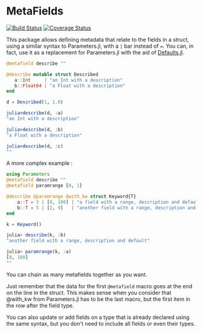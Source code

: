 # MetaFields

[![Build Status](https://travis-ci.org/rafaqz/MetaFields.jl.svg?branch=master)](https://travis-ci.org/rafaqz/MetaFields.jl)
[![Coverage Status](https://coveralls.io/repos/rafaqz/MetaFields.jl/badge.svg?branch=master&service=github)](https://coveralls.io/github/rafaqz/MetaFields.jl?branch=master)

This package allows defining metadata that relate to the fields
in a struct, using a similar syntax to Parameters.jl, with a `|` bar instead of
`=`. You can, in fact, use it as a replacement for Parameters.jl with the aid of 
[Defaults.jl](https://github.com/rafaqz/Defaults.jl).

```julia
@metafield describe ""

@describe mutable struct Described
   a::Int     | "an Int with a description"  
   b::Float64 | "a Float with a description"
end

d = Described(1, 1.0)

julia>describe(d, :a) 
"an Int with a description"  

julia>describe(d, :b) 
"a Float with a description"  

julia>describe(d, :c) 
""  
```

A more complex example :

```julia
using Parameters
@metafield describe ""
@metafield paramrange [0, 1]

@describe @paramrange @with_kw struct Keyword{T}
    a::T = 3 | [0, 100] | "a field with a range, description and default"
    b::T = 5 | [2, 9]   | "another field with a range, description and default"
end

k = Keyword()

julia> describe(k, :b) 
"another field with a range, description and default"

julia> paramrange(k, :a) 
[0, 100]
""  
```

You can chain as many metafields together as you want. 

Just remember that the data for the first `@metafield` macro
goes at the end on the line in the struct. This makes sense when you consider that @with_kw
from Parameters.jl has to be the last macro, but the first item in the row after
the field type.

You can also update or add fields on a type that is already declared using the
same syntax, but you don't need to include all fields or even their types.
